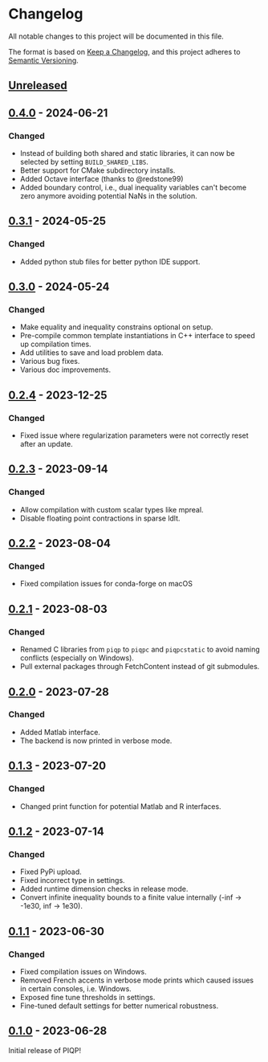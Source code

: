# Changelog

All notable changes to this project will be documented in this file.

The format is based on [Keep a Changelog](https://keepachangelog.com/en/1.0.0/),
and this project adheres to [Semantic Versioning](https://semver.org/spec/v2.0.0.html).

## [Unreleased]

## [0.4.0] - 2024-06-21

### Changed

- Instead of building both shared and static libraries, it can now be selected by setting `BUILD_SHARED_LIBS`.
- Better support for CMake subdirectory installs.
- Added Octave interface (thanks to @redstone99)
- Added boundary control, i.e., dual inequality variables can't become zero anymore avoiding potential NaNs in the solution.

## [0.3.1] - 2024-05-25

### Changed

- Added python stub files for better python IDE support.

## [0.3.0] - 2024-05-24

### Changed

- Make equality and inequality constrains optional on setup.
- Pre-compile common template instantiations in C++ interface to speed up compilation times.
- Add utilities to save and load problem data.
- Various bug fixes.
- Various doc improvements.

## [0.2.4] - 2023-12-25

### Changed

- Fixed issue where regularization parameters were not correctly reset after an update.

## [0.2.3] - 2023-09-14

### Changed

- Allow compilation with custom scalar types like mpreal.
- Disable floating point contractions in sparse ldlt.

## [0.2.2] - 2023-08-04

### Changed

- Fixed compilation issues for conda-forge on macOS

## [0.2.1] - 2023-08-03

### Changed

- Renamed C libraries from `piqp` to `piqpc` and `piqpcstatic` to avoid naming conflicts (especially on Windows).
- Pull external packages through FetchContent instead of git submodules.

## [0.2.0] - 2023-07-28

### Changed

- Added Matlab interface.
- The backend is now printed in verbose mode.

## [0.1.3] - 2023-07-20

### Changed

- Changed print function for potential Matlab and R interfaces.

## [0.1.2] - 2023-07-14

### Changed

- Fixed PyPi upload.
- Fixed incorrect type in settings.
- Added runtime dimension checks in release mode.
- Convert infinite inequality bounds to a finite value internally (-inf -> -1e30, inf -> 1e30).

## [0.1.1] - 2023-06-30

### Changed

- Fixed compilation issues on Windows.
- Removed French accents in verbose mode prints which caused issues in certain consoles, i.e. Windows.
- Exposed fine tune thresholds in settings.
- Fine-tuned default settings for better numerical robustness.

## [0.1.0] - 2023-06-28

Initial release of PIQP!

[unreleased]: https://github.com/PREDICT-EPFL/piqp/compare/v0.4.0...HEAD
[0.4.0]: https://github.com/PREDICT-EPFL/piqp/compare/v0.3.1...v0.4.0
[0.3.1]: https://github.com/PREDICT-EPFL/piqp/compare/v0.3.0...v0.3.1
[0.3.0]: https://github.com/PREDICT-EPFL/piqp/compare/v0.2.4...v0.3.0
[0.2.4]: https://github.com/PREDICT-EPFL/piqp/compare/v0.2.3...v0.2.4
[0.2.3]: https://github.com/PREDICT-EPFL/piqp/compare/v0.2.2...v0.2.3
[0.2.2]: https://github.com/PREDICT-EPFL/piqp/compare/v0.2.1...v0.2.2
[0.2.1]: https://github.com/PREDICT-EPFL/piqp/compare/v0.2.0...v0.2.1
[0.2.0]: https://github.com/PREDICT-EPFL/piqp/compare/v0.1.3...v0.2.0
[0.1.3]: https://github.com/PREDICT-EPFL/piqp/compare/v0.1.2...v0.1.3
[0.1.2]: https://github.com/PREDICT-EPFL/piqp/compare/v0.1.1...v0.1.2
[0.1.1]: https://github.com/PREDICT-EPFL/piqp/compare/v0.1.0...v0.1.1
[0.1.0]: https://github.com/PREDICT-EPFL/piqp/releases/tag/v0.1.0